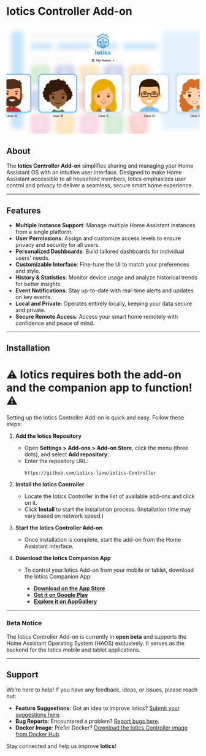 # Iotics Controller Add-on  
![Iotics Dashboard](https://github.com/iotics-live/iotics-Controller/blob/master/iotics/Images/screenshot-003.png?raw=true)  

## About  
The **Iotics Controller Add-on** simplifies sharing and managing your Home Assistant OS with an intuitive user interface. Designed to make Home Assistant accessible to all household members, Iotics emphasizes user control and privacy to deliver a seamless, secure smart home experience.  

---

## Features  
- **Multiple Instance Support**: Manage multiple Home Assistant instances from a single platform.  
- **User Permissions**: Assign and customize access levels to ensure privacy and security for all users.  
- **Personalized Dashboards**: Build tailored dashboards for individual users' needs.  
- **Customizable Interface**: Fine-tune the UI to match your preferences and style.  
- **History & Statistics**: Monitor device usage and analyze historical trends for better insights.  
- **Event Notifications**: Stay up-to-date with real-time alerts and updates on key events.  
- **Local and Private**: Operates entirely locally, keeping your data secure and private.  
- **Secure Remote Access**: Access your smart home remotely with confidence and peace of mind.  

---

## Installation  
# ⚠️ **Iotics requires both the add-on and the companion app to function!** ⚠️
Setting up the Iotics Controller Add-on is quick and easy. Follow these steps:  

1. **Add the Iotics Repository**   
     - Open **Settings > Add-ons > Add-on Store**, click the menu (three dots), and select **Add repository**.  
     - Enter the repository URL:  
       ```text
       https://github.com/iotics-live/iotics-Controller
       ```  

2. **Install the Iotics Controller**  
   - Locate the Iotics Controller in the list of available add-ons and click on it.  
   - Click **Install** to start the installation process. (Installation time may vary based on network speed.)  

3. **Start the Iotics Controller Add-on**  
   - Once installation is complete, start the add-on from the Home Assistant interface.  

4. **Download the Iotics Companion App**  
   - To control your Iotics Add-on from your mobile or tablet, download the Iotics Companion App:

     - **[Download on the App Store](https://apps.apple.com/us/app/iotics-for-home-assistant/id1534768325)**
     - **[Get it on Google Play](https://play.google.com/store/apps/details?id=live.iotics.iotics&pli=1)** 
     - **[Explore it on AppGallery](https://appgallery.huawei.com/app/C106708521)**

---

### Beta Notice  
The Iotics Controller Add-on is currently in **open beta** and supports the Home Assistant Operating System (HAOS) exclusively. It serves as the backend for the Iotics mobile and tablet applications. 

---

## Support  

We’re here to help! If you have any feedback, ideas, or issues, please reach out:  

- **Feature Suggestions**: Got an idea to improve Iotics? [Submit your suggestions here](https://github.com/iotics-live/iotics-Controller/issues/new?assignees=&labels=enhancement&template=feature_request.md&title=).  
- **Bug Reports**: Encountered a problem? [Report bugs here](https://github.com/iotics-live/iotics-Controller/issues/new?assignees=&labels=bug&template=bug_report.md&title=).  
- **Docker Image**: Prefer Docker? [Download the Iotics Controller image from Docker Hub](https://hub.docker.com/r/iotics/iotics-controller).  

Stay connected and help us improve **Iotics**!
